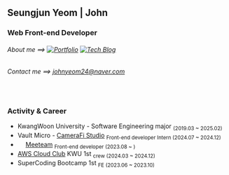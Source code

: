 ## Seungjun Yeom | John 

### Web Front-end Developer


###### About me   ⟹ [![Portfolio](https://img.shields.io/badge/Portfolio-ffffff.svg?logo=Notion&logoColor=black)](https://yeom99.notion.site/430caffabf234f8b8babd3776ffbdd98?pvs=4/) [![Tech Blog](https://img.shields.io/badge/Blog-5777FC.svg?logo=Tistory&logoColor=white)](https://yeomyeom.tistory.com/)
###### Contact me ⟹ johnyeom24@naver.com

<br />

### Activity & Career 
- KwangWoon University - Software Engineering major <sub>(2019.03 ~ 2025.02)</sub>
- Vault Micro - <a href="https://studio.camerafi.com/ko">CameraFi Studio</a> <sub>Front-end developer Intern (2024.07 ~ 2024.12)</sub>
- <img style="width: 1em;" src="https://www.meeteam.co.kr/favicon.ico"/> <a href="https://meeteam.co.kr">Meeteam</a> <sub>Front-end developer (2023.08 ~ )</sub> 
- <a href="https://aws.amazon.com/ko/developer/community/students/cloudclubs/?community-captains-all.sort-by=item.additionalFields.sortPosition&community-captains-all.sort-order=asc&awsf.filter-location=*all&awsf.filter-year=*all">AWS Cloud Club</a> KWU 1st <sub>crew (2024.03 ~ 2024.12)</sub>
- SuperCoding Bootcamp 1st <sub>FE (2023.06 ~ 2023.10)</sub> 



<!--[![Hits](https://hits.seeyoufarm.com/api/count/incr/badge.svg?url=https%3A%2F%2Fgithub.com%2Fprgmr99&count_bg=%2393D4D5&title_bg=%23555555&icon=&icon_color=%23E7E7E7&title=hits&edge_flat=false)](https://hits.seeyoufarm.com)-->
